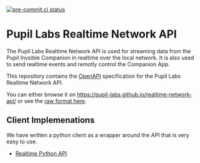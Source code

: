 [![pre-commit.ci status](https://results.pre-commit.ci/badge/github/pupil-labs/realtime-network-api/main.svg)](https://results.pre-commit.ci/latest/github/pupil-labs/realtime-network-api/main)

# Pupil Labs Realtime Network API

The Pupil Labs Realtime Network API is used for streaming data from the Pupil Invsible Companion in realtime over the local network.
It is also used to send realtime events and remotly control the Companion App.

This repository contains the [OpenAPI](https://swagger.io/specification/) specification
for the Pupil Labs Realtime Network API.


You can either browse it on
https://pupil-labs.github.io/realtime-network-api/ or see the
[raw format here](https://raw.githubusercontent.com/pupil-labs/realtime-network-api/main/openapi_specification.yaml).

## Client Implemenations

We have written a python client as a wrapper around the API that is very easy to use.
- [Realtime Python API](https://pupil-labs-realtime-api.readthedocs.io)

